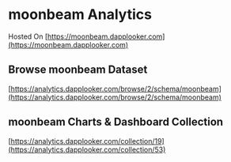 # moonbeam Analytics

Hosted On [https://moonbeam.dapplooker.com](https://moonbeam.dapplooker.com)

## Browse moonbeam Dataset

[https://analytics.dapplooker.com/browse/2/schema/moonbeam](https://analytics.dapplooker.com/browse/2/schema/moonbeam)

## moonbeam Charts & Dashboard Collection

 [https://analytics.dapplooker.com/collection/19](https://analytics.dapplooker.com/collection/53)

